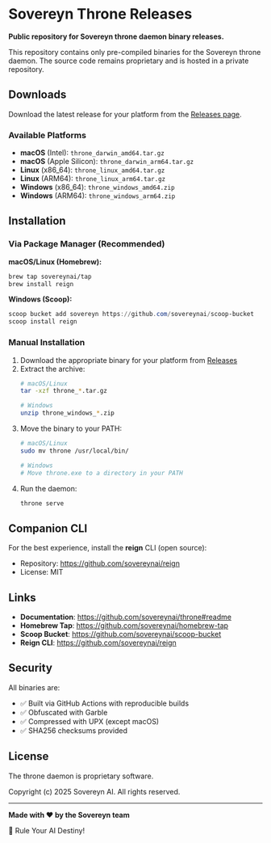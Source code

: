 # Sovereyn Throne Releases

**Public repository for Sovereyn throne daemon binary releases.**

This repository contains only pre-compiled binaries for the Sovereyn throne daemon. The source code remains proprietary and is hosted in a private repository.

## Downloads

Download the latest release for your platform from the [Releases page](https://github.com/sovereynai/throne-releases/releases).

### Available Platforms

- **macOS** (Intel): `throne_darwin_amd64.tar.gz`
- **macOS** (Apple Silicon): `throne_darwin_arm64.tar.gz`
- **Linux** (x86_64): `throne_linux_amd64.tar.gz`
- **Linux** (ARM64): `throne_linux_arm64.tar.gz`
- **Windows** (x86_64): `throne_windows_amd64.zip`
- **Windows** (ARM64): `throne_windows_arm64.zip`

## Installation

### Via Package Manager (Recommended)

**macOS/Linux (Homebrew):**
```bash
brew tap sovereynai/tap
brew install reign
```

**Windows (Scoop):**
```powershell
scoop bucket add sovereyn https://github.com/sovereynai/scoop-bucket
scoop install reign
```

### Manual Installation

1. Download the appropriate binary for your platform from [Releases](https://github.com/sovereynai/throne-releases/releases)
2. Extract the archive:
   ```bash
   # macOS/Linux
   tar -xzf throne_*.tar.gz
   
   # Windows
   unzip throne_windows_*.zip
   ```
3. Move the binary to your PATH:
   ```bash
   # macOS/Linux
   sudo mv throne /usr/local/bin/
   
   # Windows
   # Move throne.exe to a directory in your PATH
   ```
4. Run the daemon:
   ```bash
   throne serve
   ```

## Companion CLI

For the best experience, install the **reign** CLI (open source):
- Repository: https://github.com/sovereynai/reign
- License: MIT

## Links

- **Documentation**: https://github.com/sovereynai/throne#readme
- **Homebrew Tap**: https://github.com/sovereynai/homebrew-tap
- **Scoop Bucket**: https://github.com/sovereynai/scoop-bucket
- **Reign CLI**: https://github.com/sovereynai/reign

## Security

All binaries are:
- ✅ Built via GitHub Actions with reproducible builds
- ✅ Obfuscated with Garble
- ✅ Compressed with UPX (except macOS)
- ✅ SHA256 checksums provided

## License

The throne daemon is proprietary software.

Copyright (c) 2025 Sovereyn AI. All rights reserved.

---

**Made with ❤️ by the Sovereyn team**

👑 Rule Your AI Destiny!
